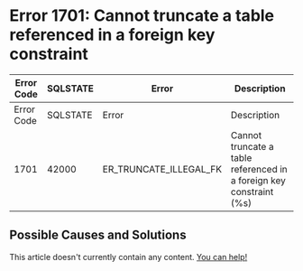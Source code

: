 
# Error 1701: Cannot truncate a table referenced in a foreign key constraint


| Error Code | SQLSTATE | Error | Description |
| --- | --- | --- | --- |
| Error Code | SQLSTATE | Error | Description |
| 1701 | 42000 | ER_TRUNCATE_ILLEGAL_FK | Cannot truncate a table referenced in a foreign key constraint (%s) |




## Possible Causes and Solutions


This article doesn't currently contain any content. [You can help!](/kb/en/writing-and-editing-knowledge-base-articles/)


